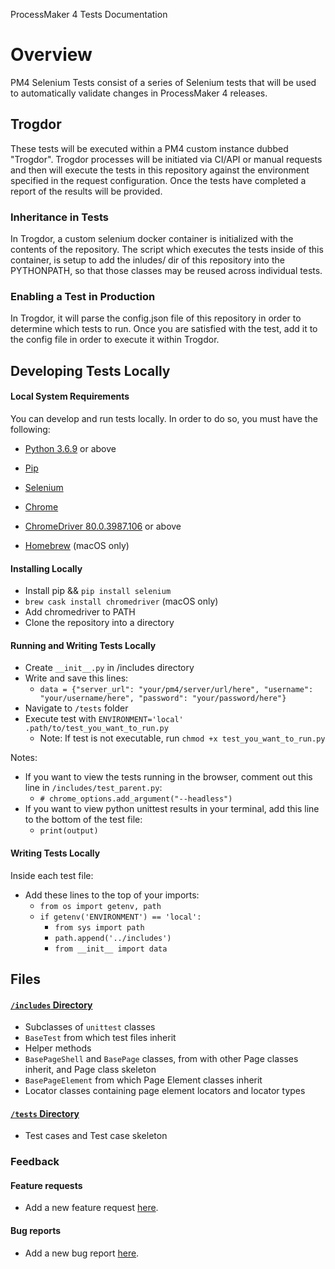 ProcessMaker 4 Tests Documentation

# Overview

PM4 Selenium Tests consist of a series of Selenium tests that will be used to automatically validate changes in ProcessMaker 4 releases.

## Trogdor

These tests will be executed within a PM4 custom instance dubbed "Trogdor". Trogdor processes will be initiated via CI/API or manual requests and then will execute the tests in this repository against the environment specified in the request configuration. Once the tests have completed a report of the results will be provided.

### Inheritance in Tests

In Trogdor, a custom selenium docker container is initialized with the contents of the repository. The script which executes the tests inside of this container, is setup to add the inludes/ dir of this repository into the PYTHONPATH, so that those classes may be reused across individual tests.

### Enabling a Test in Production

In Trogdor, it will parse the config.json file of this repository in order to determine which tests to run. Once you are satisfied with the test, add it to the config file in order to execute it within Trogdor.

## Developing Tests Locally

#### Local System Requirements

You can develop and run tests locally. In order to do so, you must have the following:

* [Python 3.6.9](https://www.python.org) or above
* [Pip](https://pip.pypa.io/en/stable/installing/)
* [Selenium](https://www.selenium.dev)
* [Chrome](https://www.google.com/chrome/)
* [ChromeDriver 80.0.3987.106](https://chromedriver.chromium.org/getting-started) or above

* [Homebrew](https://brew.sh) (macOS only)

#### Installing Locally

* Install pip && `pip install selenium`
* `brew cask install chromedriver` (macOS only)
* Add chromedriver to PATH
* Clone the repository into a directory

#### Running and Writing Tests Locally

* Create `__init__.py` in /includes directory
* Write and save this lines:
  * `data = {"server_url": "your/pm4/server/url/here", "username": "your/username/here", "password": "your/password/here"}`
* Navigate to `/tests` folder
* Execute test with `ENVIRONMENT='local' .path/to/test_you_want_to_run.py`
  * Note: If test is not executable, run `chmod +x test_you_want_to_run.py`

Notes: 
  * If you want to view the tests running in the browser, comment out this line in `/includes/test_parent.py`:
    * `# chrome_options.add_argument("--headless")`
  * If you want to view python unittest results in your terminal, add this line to the bottom of the test file:
    * `print(output)` 

#### Writing Tests Locally

Inside each test file:
  * Add these lines to the top of your imports:
    * `from os import getenv, path`
    * `if getenv('ENVIRONMENT') == 'local':`
      * `from sys import path`
      * `path.append('../includes')`
      * `from __init__ import data`

## Files 

#### [`/includes` Directory](https://github.com/ProcessMaker/pm4-selenium-tests/tree/master/includes "/includes Directory")
* Subclasses of `unittest` classes
* `BaseTest` from which test files inherit
* Helper methods
* `BasePageShell` and `BasePage` classes, from with other Page classes inherit, and Page class skeleton
* `BasePageElement` from which Page Element classes inherit
* Locator classes containing page element locators and locator types

#### [`/tests` Directory](https://github.com/ProcessMaker/pm4-selenium-tests/tree/master/tests "/tests Directory")
* Test cases and Test case skeleton

### Feedback

#### Feature requests
* Add a new feature request [here](https://github.com/ProcessMaker/pm4-selenium-tests/issues/new?template=feature_request.md).

#### Bug reports
* Add a new bug report [here](https://github.com/ProcessMaker/pm4-selenium-tests/issues/new?template=bug_report.md).
